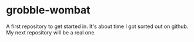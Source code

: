 # grobble-wombat
A first repository to get started in.
It's about time I got sorted out on github. My next repository will be a real one.
